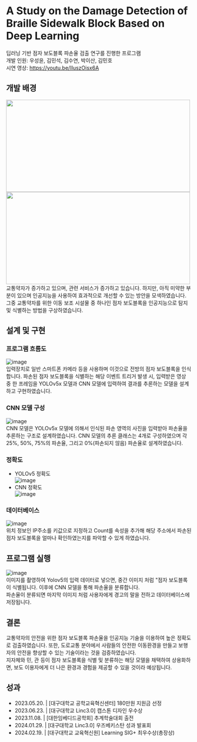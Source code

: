 # A Study on the Damage Detection of Braille Sidewalk Block Based on Deep Learning
딥러닝 기반 점자 보도블록 파손율 검출 연구를 진행한 프로그램   
개발 인원: 우성윤, 김민석, 김수연, 박이산, 김민호   
시연 영상: https://youtu.be/IIuszOisx6A   

## 개발 배경
<img src="https://github.com/user-attachments/assets/23e8320f-560a-43fb-95fd-182ca46cd907" width="500" height="250"/> <img src="https://github.com/user-attachments/assets/ebcecb58-9610-402d-9537-f7970c7dac7d" width="500" height="250"/>   
교통약자가 증가하고 있으며, 관련 서비스가 증가하고 있습니다. 하지만, 아직 미약한 부분이 있으며 인공지능을 사용하여 효과적으로 개선할 수 있는 방안을 모색하였습니다.   
그중 교통약자를 위한 이동 보조 시설물 중 하나인 점자 보도블록을 인공지능으로 탐지 및 식별하는 방법을 구상하였습니다.   

## 설계 및 구현
### 프로그램 흐름도
![image](https://github.com/user-attachments/assets/daf00ebd-aa6f-4ce2-b26a-67b7899bb4d4)   
입력장치로 일반 스마트폰 카메라 등을 사용하며 이것으로 전방의 점자 보도블록을 인식합니다. 파손된 점자 보도블록을 식별하는 해당 이벤트 트리거 발생 시, 입력받은 영상 중 한 프레임을 YOLOv5x 모델과 CNN 모델에 입력하여 결과를 추론하는 모델을 설계하고 구현하였습니다.   
### CNN 모델 구성
![image](https://github.com/user-attachments/assets/8b968700-75dc-4479-b411-9b976a0ed61b)   
CNN 모델은 YOLOv5x 모델에 의해서 인식된 파손 영역의 사진을 입력받아 파손율을 추론하는 구조로 설계하였습니다. CNN 모델의 추론 클래스는 4개로 구성하였으며 각 25%, 50%, 75%의 파손율, 그리고 0%(파손되지 않음) 파손율로 설계하였습니다.   
### 정확도
- YOLOv5 정확도   
![image](https://github.com/user-attachments/assets/02aa3c4f-2164-4aa1-8604-916a44f3083a)
- CNN 정확도   
![image](https://github.com/user-attachments/assets/589c9456-2b5c-4ea5-a6cc-18c71395f25d)
### 데이터베이스
![image](https://github.com/user-attachments/assets/078e6f55-90f1-4771-b224-f571b1b7279b)   
위치 정보인 IP주소를 키값으로 지정하고 Count를 속성을 추가해 해당 주소에서 파손된 점자 보도블록을 얼마나 확인하였는지를 파악할 수 있게 하였습니다.   

## 프로그램 실행
![image](https://github.com/user-attachments/assets/94222893-ea1a-4de5-ae2f-07d11cfa609c)   
이미지를 촬영하여 Yolov5의 입력 데이터로 넣으면, 중간 이미지 처럼 "점자 보도블록이 식별됩니다. 이후에 CNN 모델을 통해 파손율을 분류합니다.   
파손율이 분류되면 마지막 이미지 처럼 사용자에게 경고의 말을 전하고 데이터베이스에 저장됩니다.

## 결론
교통약자의 안전을 위한 점자 보도블록 파손율을 인공지능 기술을 이용하여 높은 정확도로 검출하였습니다. 또한, 도로교통 분야에서 사람들의 안전한 이동환경을 만들고 보행자의 안전을 향상할 수 있는 기술이라는 것을 검증하였습니다.   
지자체와 민, 관 등이 점자 보도블록을 식별 및 분류하는 해당 모델을 채택하여 상용화하면, 보도 이용자에게 더 나은 환경과 경험을 제공할 수 있을 것이라 예상됩니다.

## 성과
 - 2023.05.20. | [대구대학교 공학교육혁신센터] 180만원 지원금 선정   
 - 2023.06.23. | [대구대학교 Linc3.0] 캡스톤 디자인 우수상   
 - 2023.11.08. | [대한임베디드공학회] 추계학술대회 출전   
 - 2024.01.29. | [대구대학교 Linc3.0] 우즈베키스탄 성과 발표회   
 - 2024.02.19. | [대구대학교 교육혁신원] Learning SIG+ 최우수상(총장상)   
